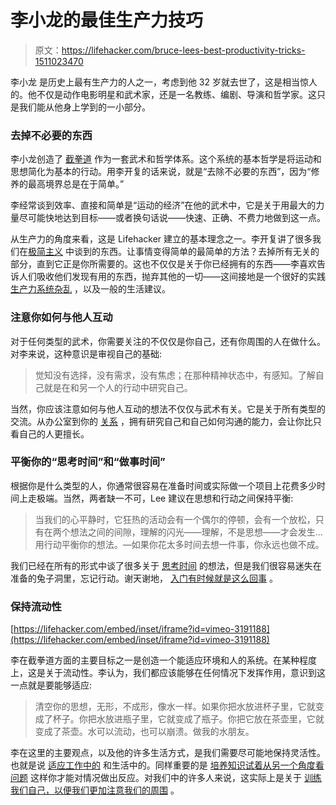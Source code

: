# 李小龙的最佳生产力技巧

> 原文：<https://lifehacker.com/bruce-lees-best-productivity-tricks-1511023470>

李小龙 是历史上最有生产力的人之一，考虑到他 32 岁就去世了，这是相当惊人的。他不仅是动作电影明星和武术家，还是一名教练、编剧、导演和哲学家。这只是我们能从他身上学到的一小部分。



### 去掉不必要的东西

李小龙创造了 [截拳道](http://en.wikipedia.org/wiki/Jeet_Kune_Do) 作为一套武术和哲学体系。这个系统的基本哲学是将运动和思想简化为基本的行动。用李开复的话来说，就是“去除不必要的东西”，因为“修养的最高境界总是在于简单。”

李经常谈到效率、直接和简单是“运动的经济”在他的武术中，它是关于用最大的力量尽可能快地达到目标——或者换句话说——快速、正确、不费力地做到这一点。

从生产力的角度来看，这是 Lifehacker 建立的基本理念之一。李开复讲了很多我们在[极简主义](http://lifehacker.com/tag/minimalism) 中谈到的东西。让事情变得简单的最简单的方法？去掉所有无关的部分，直到它正是你所需要的。这也不仅仅是关于你已经拥有的东西——李喜欢告诉人们吸收他们发现有用的东西，抛弃其他的一切——这间接地是一个很好的实践 [生产力系统](http://lifehacker.com/do-i-really-need-to-learn-a-productivity-method-5980873)[杂乱](http://lifehacker.com/how-clutter-affects-your-brain-and-what-you-can-do-abo-662647035) ，以及一般的生活建议。

### 注意你如何与他人互动

对于任何类型的武术，你需要关注的不仅仅是你自己，还有你周围的人在做什么。对李来说，这种意识是审视自己的基础:

> 觉知没有选择，没有需求，没有焦虑；在那种精神状态中，有感知。了解自己就是在和另一个人的行动中研究自己。

当然，你应该注意如何与他人互动的想法不仅仅与武术有关。它是关于所有类型的交流。从办公室到你的 [关系](https://lifehacker.com/communicate-better-with-your-significant-other-with-the-1489145411) ，拥有研究自己和自己如何沟通的能力，会让你比只看自己的人更擅长。

### 平衡你的“思考时间”和“做事时间”

根据你是什么类型的人，你通常很容易在准备时间或实际做一个项目上花费多少时间上走极端。当然，两者缺一不可，Lee 建议在思想和行动之间保持平衡:

> 当我们的心平静时，它狂热的活动会有一个偶尔的停顿，会有一个放松，只有在两个想法之间的间隙，理解的闪光——理解，不是思想——才会发生...用行动平衡你的想法。—如果你花太多时间去想一件事，你永远也做不成。

我们已经在所有的形式中谈了很多关于 [思考时间](https://lifehacker.com/why-your-schedule-should-have-a-weekly-appointment-dedi-5867860) 的想法，但是我们很容易迷失在准备的兔子洞里，忘记行动。谢天谢地， [入门有时候就是这么回事](http://lifehacker.com/getting-started-is-everything-5892576) 。

### 保持流动性

 [https://lifehacker.com/embed/inset/iframe?id=vimeo-3191188](https://lifehacker.com/embed/inset/iframe?id=vimeo-3191188) 

李在截拳道方面的主要目标之一是创造一个能适应环境和人的系统。在某种程度上，这是关于流动性。李认为，我们都应该能够在任何情况下发挥作用，意识到这一点就是要能够适应:

> 清空你的思想，无形，不成形，像水一样。如果你把水放进杯子里，它就变成了杯子。你把水放进瓶子里，它就变成了瓶子。你把它放在茶壶里，它就变成了茶壶。水可以流动，也可以崩溃。做我的水朋友。

李在这里的主要观点，以及他的许多生活方式，是我们需要尽可能地保持灵活性。也就是说 [适应工作中的](https://lifehacker.com/why-flexibility-at-work-is-key-5989394) 和生活中的。同样重要的是 [培养知识](http://lifehacker.com/being-a-jack-of-all-trades-doesnt-mean-youre-a-master-511886334)[试着从另一个角度看问题](http://lifehacker.com/confront-your-biases-to-see-the-world-from-another-poin-508303712) 这样你才能对情况做出反应。对我们中的许多人来说，这实际上是关于 [训练我们自己，以便我们更加注意我们的周围](http://lifehacker.com/5960811/how-to-develop-sherlock-holmes+like-powers-of-observation-and-deduction) 。